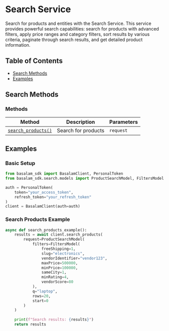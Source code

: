 # Search Service

Search for products and entities with the Search Service. This service provides powerful search capabilities: search for
products with advanced filters, apply price ranges and category filters, sort results by various criteria, paginate
through search results, and get detailed product information.

## Table of Contents

- [Search Methods](#search-methods)
- [Examples](#examples)

## Search Methods

### Methods

| Method                                          | Description         | Parameters |
|-------------------------------------------------|---------------------|------------|
| [`search_products()`](#search-products-example) | Search for products | `request`  |

## Examples

### Basic Setup

```python
from basalam_sdk import BasalamClient, PersonalToken
from basalam_sdk.search.models import ProductSearchModel, FiltersModel

auth = PersonalToken(
    token="your_access_token",
    refresh_token="your_refresh_token"
)
client = BasalamClient(auth=auth)
```

### Search Products Example

```python
async def search_products_example():
    results = await client.search_products(
        request=ProductSearchModel(
            filters=FiltersModel(
                freeShipping=1,
                slug="electronics",
                vendorIdentifier="vendor123",
                maxPrice=500000,
                minPrice=100000,
                sameCity=1,
                minRating=4,
                vendorScore=80
            ),
            q="laptop",
            rows=20,
            start=0
        )
    )
    
    print(f"Search results: {results}")
    return results
